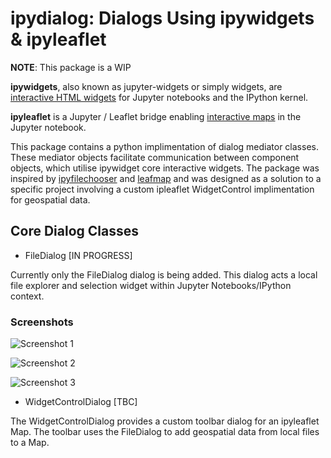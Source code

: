 # ipydialog: Dialogs Using ipywidgets & ipyleaflet

**NOTE**: This package is a WIP

**ipywidgets**, also known as jupyter-widgets or simply widgets, are
[interactive HTML widgets](https://github.com/jupyter-widgets/ipywidgets/blob/main/docs/source/examples/Index.ipynb)
for Jupyter notebooks and the IPython kernel.

**ipyleaflet** is a Jupyter / Leaflet bridge enabling [interactive maps](https://github.com/jupyter-widgets/ipyleaflet/tree/master) in the Jupyter notebook.

This package contains a python implimentation of dialog mediator classes. These mediator objects facilitate communication between component objects, which utilise ipywidget core interactive widgets. The package was inspired by [ipyfilechooser](https://github.com/crahan/ipyfilechooser/tree/master) and [leafmap](https://github.com/opengeos/leafmap) and was designed as a solution to a specific project involving a custom ipleaflet WidgetControl implimentation for geospatial data.

## Core Dialog Classes

- FileDialog [IN PROGRESS]

Currently only the FileDialog dialog is being added. This dialog acts a local file explorer and selection widget within Jupyter Notebooks/IPython context.

### Screenshots


![Screenshot 1](https://github.com/AndyRids/ipydialog/examples/images/FileDialog_Browse.png)

![Screenshot 2](https://github.com/AndyRids/ipydialog/examples/images/FileDialog_Selected.png)

![Screenshot 3](https://github.com/AndyRids/ipydialog/examples/images/FileDialog_Selected_Properties.png)

- WidgetControlDialog [TBC]

The WidgetControlDialog provides a custom toolbar dialog for an ipyleaflet Map. The toolbar uses the FileDialog to add geospatial data from local files to a Map.

